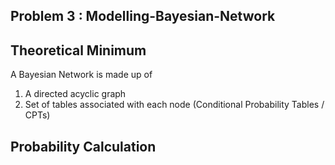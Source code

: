 ## Problem 3 : Modelling-Bayesian-Network

## Theoretical Minimum

A Bayesian Network is made up of 
1. A directed acyclic graph
2. Set of tables associated with each node (Conditional Probability Tables / CPTs)

## Probability Calculation
